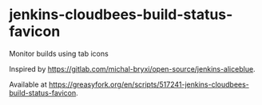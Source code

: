 # jenkins-cloudbees-build-status-favicon

Monitor builds using tab icons

Inspired by https://gitlab.com/michal-bryxi/open-source/jenkins-aliceblue.

Available at https://greasyfork.org/en/scripts/517241-jenkins-cloudbees-build-status-favicon.
